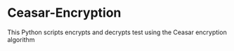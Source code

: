 # Ceasar-Encryption
This Python scripts encrypts and decrypts test using the Ceasar encryption algorithm 
